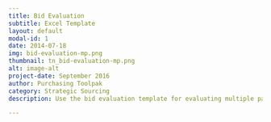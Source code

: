 ```yaml
---
title: Bid Evaluation
subtitle: Excel Template
layout: default
modal-id: 1
date: 2014-07-18
img: bid-evaluation-mp.png
thumbnail: tn_bid-evaluation-mp.png
alt: image-alt
project-date: September 2016
author: Purchasing Toolpak
category: Strategic Sourcing
description: Use the bid evaluation template for evaluating multiple parts. Enter information by item and supplier to calculate total cost.

---
```

